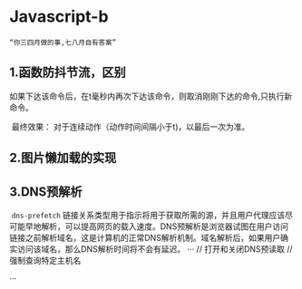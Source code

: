# Javascript-b

```
“你三四月做的事,七八月自有答案”
```



## 1.函数防抖节流，区别

​	如果下达该命令后，在t毫秒内再次下达该命令，则取消刚刚下达的命令,只执行新命令。

​	最终效果： 对于连续动作（动作时间间隔小于t)，以最后一次为准。



## 2.图片懒加载的实现



## 3.DNS预解析

​	`dns-prefetch` 链接关系类型用于指示将用于获取所需的源，并且用户代理应该尽可能早地解析，可以提高网页的载入速度。DNS预解析是浏览器试图在用户访问链接之前解析域名，这是计算机的正常DNS解析机制。域名解析后，如果用户确实访问该域名，那么DNS解析时间将不会有延迟。
···
// 打开和关闭DNS预读取
<meta http-equiv="x-dns-prefetch-control" content="off">
// 强制查询特定主机名
<link rel="dns-prefetch" href="//hm.baidu.com">
···



